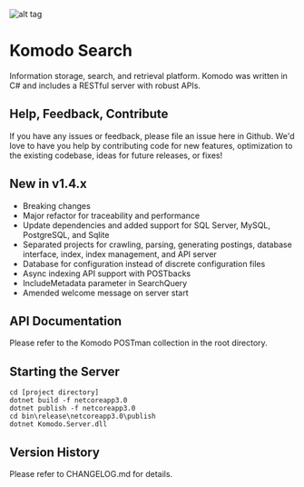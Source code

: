 ![alt tag](https://github.com/jchristn/komodo/blob/master/Assets/komodo-icon.ico)

# Komodo Search

Information storage, search, and retrieval platform.  Komodo was written in C# and includes a RESTful server with robust APIs.

## Help, Feedback, Contribute

If you have any issues or feedback, please file an issue here in Github.  We'd love to have you help by contributing code for new features, optimization to the existing codebase, ideas for future releases, or fixes!

## New in v1.4.x

- Breaking changes
- Major refactor for traceability and performance
- Update dependencies and added support for SQL Server, MySQL, PostgreSQL, and Sqlite
- Separated projects for crawling, parsing, generating postings, database interface, index, index management, and API server
- Database for configuration instead of discrete configuration files  
- Async indexing API support with POSTbacks
- IncludeMetadata parameter in SearchQuery
- Amended welcome message on server start

## API Documentation

Please refer to the Komodo POSTman collection in the root directory.

## Starting the Server
 
```
cd [project directory]
dotnet build -f netcoreapp3.0
dotnet publish -f netcoreapp3.0
cd bin\release\netcoreapp3.0\publish
dotnet Komodo.Server.dll
```

## Version History

Please refer to CHANGELOG.md for details.
